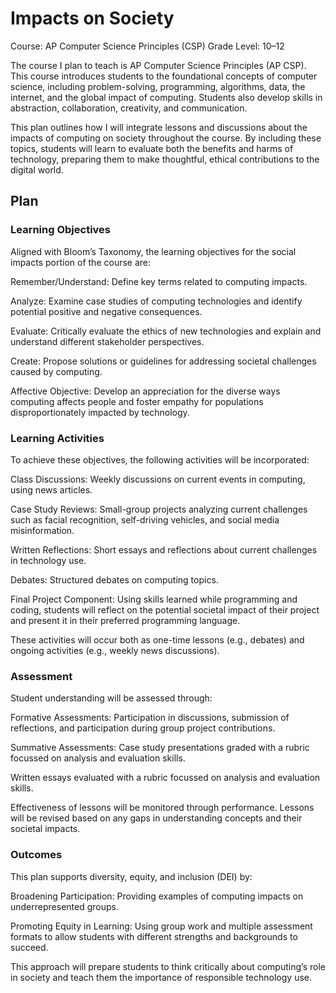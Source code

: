 # Impacts on Society

Course: AP Computer Science Principles (CSP)
Grade Level: 10–12

The course I plan to teach is AP Computer Science Principles (AP CSP). This course introduces students to the foundational concepts of computer science, including problem-solving, programming, algorithms, data, the internet, and the global impact of computing. Students also develop skills in abstraction, collaboration, creativity, and communication.

This plan outlines how I will integrate lessons and discussions about the impacts of computing on society throughout the course. By including these topics, students will learn to evaluate both the benefits and harms of technology, preparing them to make thoughtful, ethical contributions to the digital world.

## Plan

### Learning Objectives

Aligned with Bloom’s Taxonomy, the learning objectives for the social impacts portion of the course are:

Remember/Understand: Define key terms related to computing impacts.

Analyze: Examine case studies of computing technologies and identify potential positive and negative consequences.

Evaluate: Critically evaluate the ethics of new technologies and explain and understand different stakeholder perspectives.

Create: Propose solutions or guidelines for addressing societal challenges caused by computing.

Affective Objective: Develop an appreciation for the diverse ways computing affects people and foster empathy for populations disproportionately impacted by technology.

### Learning Activities

To achieve these objectives, the following activities will be incorporated:

Class Discussions: Weekly discussions on current events in computing, using news articles.

Case Study Reviews: Small-group projects analyzing current challenges such as facial recognition, self-driving vehicles, and social media misinformation.

Written Reflections: Short essays and reflections about current challenges in technology use.

Debates: Structured debates on computing topics.

Final Project Component: Using skills learned while programming and coding, students will reflect on the potential societal impact of their project and present it in their preferred programming language.

These activities will occur both as one-time lessons (e.g., debates) and ongoing activities (e.g., weekly news discussions).

### Assessment

Student understanding will be assessed through:

Formative Assessments: Participation in discussions, submission of reflections, and participation during group project contributions.

Summative Assessments: Case study presentations graded with a rubric focussed on analysis and evaluation skills.

Written essays evaluated with a rubric focussed on analysis and evaluation skills.

Effectiveness of lessons will be monitored through performance. Lessons will be revised based on any gaps in understanding concepts and their societal impacts.

### Outcomes

This plan supports diversity, equity, and inclusion (DEI) by:

Broadening Participation: Providing examples of computing impacts on underrepresented groups.

Promoting Equity in Learning: Using group work and multiple assessment formats to allow students with different strengths and backgrounds to succeed.

This approach will prepare students to think critically about computing’s role in society and teach them the importance of responsible technology use. 

